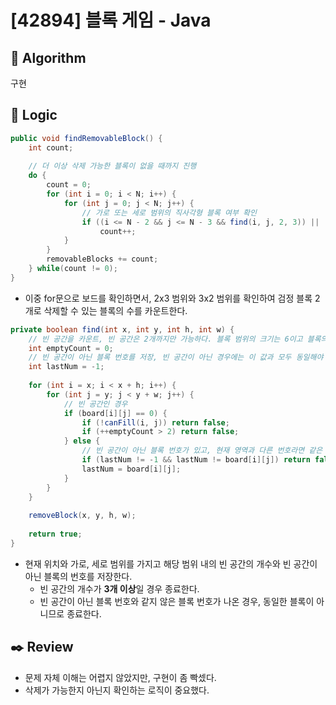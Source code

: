 # [42894] 블록 게임 - Java

## :pushpin: **Algorithm**

구현

## :round_pushpin: **Logic**

```java
public void findRemovableBlock() {
    int count;
    
    // 더 이상 삭제 가능한 블록이 없을 때까지 진행
    do {
        count = 0;
        for (int i = 0; i < N; i++) {
            for (int j = 0; j < N; j++) {
                // 가로 또는 세로 범위의 직사각형 블록 여부 확인
                if ((i <= N - 2 && j <= N - 3 && find(i, j, 2, 3)) || (i <= N - 3 && j <= N - 2 && find(i, j, 3, 2)))
                    count++;
            }
        }
        removableBlocks += count;
    } while(count != 0);
}
```

- 이중 for문으로 보드를 확인하면서, 2x3 범위와 3x2 범위를 확인하여 검정 블록 2개로 삭제할 수 있는 블록의 수를 카운트한다.

```java
private boolean find(int x, int y, int h, int w) {
    // 빈 공간을 카운트, 빈 공간은 2개까지만 가능하다. 블록 범위의 크기는 6이고 블록의 크기는 4이기 때문
    int emptyCount = 0;
    // 빈 공간이 아닌 블록 번호를 저장, 빈 공간이 아닌 경우에는 이 값과 모두 동일해야 함
    int lastNum = -1;
    
    for (int i = x; i < x + h; i++) {
        for (int j = y; j < y + w; j++) {
            // 빈 공간인 경우
            if (board[i][j] == 0) {
                if (!canFill(i, j)) return false;
                if (++emptyCount > 2) return false;
            } else {
                // 빈 공간이 아닌 블록 번호가 있고, 현재 영역과 다른 번호라면 같은 블록이 아니므로 종료
                if (lastNum != -1 && lastNum != board[i][j]) return false;
                lastNum = board[i][j];
            }
        }
    }
    
    removeBlock(x, y, h, w);
    
    return true;
}
```

- 현재 위치와 가로, 세로 범위를 가지고 해당 범위 내의 빈 공간의 개수와 빈 공간이 아닌 블록의 번호를 저장한다.
  - 빈 공간의 개수가 **3개 이상**일 경우 종료한다.
  - 빈 공간이 아닌 블록 번호와 같지 않은 블록 번호가 나온 경우, 동일한 블록이 아니므로 종료한다.

## :black_nib: **Review**

- 문제 자체 이해는 어렵지 않았지만, 구현이 좀 빡셌다.
- 삭제가 가능한지 아닌지 확인하는 로직이 중요했다.
